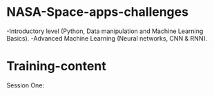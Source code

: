 # NASA-Space-apps-challenges

-Introductory level (Python, Data manipulation and Machine Learning Basics).
-Advanced Machine Learning (Neural networks, CNN & RNN).

# Training-content
Session One:
